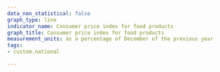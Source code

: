```yaml
---
data_non_statistical: false
graph_type: line
indicator_name: Consumer price index for food products
graph_title: Consumer price index for food products
measurement_units: as a percentage of December of the previous year
tags:
- custom.national

---
```

